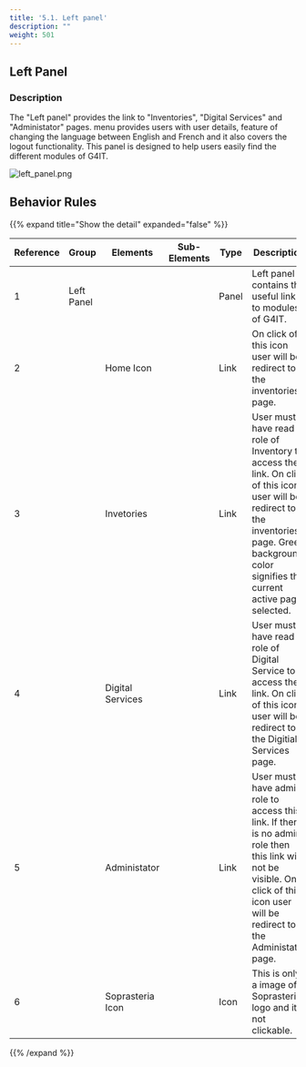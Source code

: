 ```yaml
---
title: '5.1. Left panel'
description: ""
weight: 501
---
```


## Left Panel

### Description

The "Left panel" provides the link to "Inventories", "Digital Services" and "Administator" pages. menu provides users with user details, feature of changing the language between English and French and it also covers the logout functionality.
This panel is designed to help users easily find the different modules of G4IT.

![left_panel.png](../images/left_panel.png)

## Behavior Rules

{{% expand title="Show the detail" expanded="false" %}}

| Reference                        | Group               | Elements                  | Sub-Elements | Type        | Description                                                                                                                                                                                                                                                                                                                                                                                                                                                                                                                                                                                                                                                                                                                           |
|----------------------------------|---------------------|---------------------------|--------------|-------------|---------------------------------------------------------------------------------------------------------------------------------------------------------------------------------------------------------------------------------------------------------------------------------------------------------------------------------------------------------------------------------------------------------------------------------------------------------------------------------------------------------------------------------------------------------------------------------------------------------------------------------------------------------------------------------------------------------------------------------------|
| 1                                | Left Panel          |                           |              | Panel       | Left panel contains the useful link to modules of G4IT.                                                                                                                                                                                                                                                                                                                                                     |
| 2                                |                     |  Home Icon                |              | Link        | On click of this icon user will be redirect to the inventories page.                                                                                                                                                                                                                                                                                                                                                                                                                                                           |
| 3                                |                     |  Invetories               |              | Link        | User must have read role of Inventory to access the link. On click of this icon user will be redirect to the inventories page. Green background color signifies the current active page selected.                                                                                                                                                                                                                                                                                                                                                                                                                                         |
| 4                                |                     |  Digital Services         |              | Link        | User must have read role of Digital Service to access the link. On click of this icon user will be redirect to the Digitial Services page.                                                                                                                                                                                                                                                                                                                                                                                                                                                                               |
| 5                                |                     |  Administator             |              | Link        | User must have admin role to access this link. If there is no admin role then this link will not be visible.  On click of this icon user will be redirect to the Administator page.                                                                                                                                                                                                                                                                                                                                                                                                                                                                            |
| 6                                |                     |  Soprasteria Icon         |              | Icon        | This is only a image of Soprasteria logo and it is not clickable.                                                                                                                                                                                                                                                                                                                                                                                                                                                                              |


{{% /expand %}}
